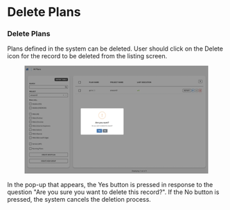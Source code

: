 # Delete Plans

### Delete Plans

Plans defined in the system can be deleted. User should click on the Delete icon for the record to be deleted from the listing screen.

<figure><img src="../../.gitbook/assets/Ekran Resmi 2023-06-21 00.35.26.png" alt=""><figcaption></figcaption></figure>

In the pop-up that appears, the Yes button is pressed in response to the question "Are you sure you want to delete this record?". If the No button is pressed, the system cancels the deletion process.
